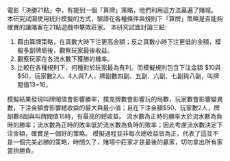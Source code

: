 電影「決勝21點」中，有提到一個「算牌」策略，他們利用這方法贏遍了賭城。
本研究試圖使用統計模擬的方式，驗證在各種條件與規則下「算牌」策略是否能夠確實的讓賭客在21點遊戲中擊敗莊家。
本研究試圖討論三點:
  1. 藉由算牌策略，在真數大時下注更高金額；反之真數小時下注更低的金額，模擬多副牌局後，觀察玩家最後收益。 
  2. 觀察玩家在各流水數下獲勝的機率。 
  3. 比較在各種規則下，何種對於玩家最為有利。而模擬規則包含下注金額 $10與 $50，玩家數2人、4人與7人，牌副數四副、五副、六副、七副與八副，叫牌閥值13~16。

模擬結果發現叫牌閥值會影響勝率，撲克牌數會影響玩的局數，玩家數會影響變異數，下注金額會影響總收益的最大與最小值；且在下注金額$50、玩家數2人，牌副數8副與叫牌閥值16時，有最高的總收益。
流水數為正時的勝率大於流水數為負時的勝率；流水數為正時的敗率低於流水數為負時的敗率；因此考慮流水數決定下注金額，確實是一個好的策略。
模擬過程並非每次總收益皆為正，代表了這並不是一個完美必勝的策略，時間久了，賭場中莊家才是最後的贏家，切勿拿出所有家當拚勝負。
